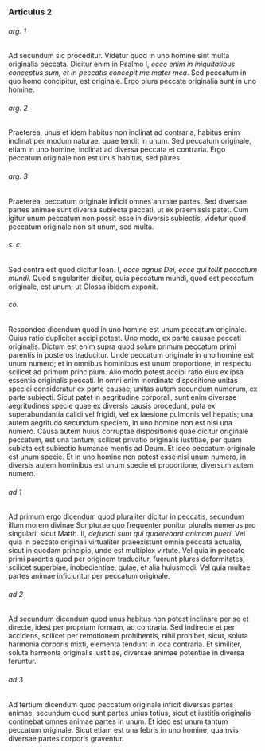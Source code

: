### Articulus 2

###### arg. 1
Ad secundum sic proceditur. Videtur quod in uno homine sint multa originalia peccata. Dicitur enim in Psalmo l, *ecce enim in iniquitatibus conceptus sum, et in peccatis concepit me mater mea*. Sed peccatum in quo homo concipitur, est originale. Ergo plura peccata originalia sunt in uno homine.

###### arg. 2
Praeterea, unus et idem habitus non inclinat ad contraria, habitus enim inclinat per modum naturae, quae tendit in unum. Sed peccatum originale, etiam in uno homine, inclinat ad diversa peccata et contraria. Ergo peccatum originale non est unus habitus, sed plures.

###### arg. 3
Praeterea, peccatum originale inficit omnes animae partes. Sed diversae partes animae sunt diversa subiecta peccati, ut ex praemissis patet. Cum igitur unum peccatum non possit esse in diversis subiectis, videtur quod peccatum originale non sit unum, sed multa.

###### s. c.
Sed contra est quod dicitur Ioan. I, *ecce agnus Dei, ecce qui tollit peccatum mundi*. Quod singulariter dicitur, quia peccatum mundi, quod est peccatum originale, est unum; ut Glossa ibidem exponit.

###### co.
Respondeo dicendum quod in uno homine est unum peccatum originale. Cuius ratio dupliciter accipi potest. Uno modo, ex parte causae peccati originalis. Dictum est enim supra quod solum primum peccatum primi parentis in posteros traducitur. Unde peccatum originale in uno homine est unum numero; et in omnibus hominibus est unum proportione, in respectu scilicet ad primum principium. Alio modo potest accipi ratio eius ex ipsa essentia originalis peccati. In omni enim inordinata dispositione unitas speciei consideratur ex parte causae; unitas autem secundum numerum, ex parte subiecti. Sicut patet in aegritudine corporali, sunt enim diversae aegritudines specie quae ex diversis causis procedunt, puta ex superabundantia calidi vel frigidi, vel ex laesione pulmonis vel hepatis; una autem aegritudo secundum speciem, in uno homine non est nisi una numero. Causa autem huius corruptae dispositionis quae dicitur originale peccatum, est una tantum, scilicet privatio originalis iustitiae, per quam sublata est subiectio humanae mentis ad Deum. Et ideo peccatum originale est unum specie. Et in uno homine non potest esse nisi unum numero, in diversis autem hominibus est unum specie et proportione, diversum autem numero.

###### ad 1
Ad primum ergo dicendum quod pluraliter dicitur in peccatis, secundum illum morem divinae Scripturae quo frequenter ponitur pluralis numerus pro singulari, sicut Matth. II, *defuncti sunt qui quaerebant animam pueri*. Vel quia in peccato originali virtualiter praeexistunt omnia peccata actualia, sicut in quodam principio, unde est multiplex virtute. Vel quia in peccato primi parentis quod per originem traducitur, fuerunt plures deformitates, scilicet superbiae, inobedientiae, gulae, et alia huiusmodi. Vel quia multae partes animae inficiuntur per peccatum originale.

###### ad 2
Ad secundum dicendum quod unus habitus non potest inclinare per se et directe, idest per propriam formam, ad contraria. Sed indirecte et per accidens, scilicet per remotionem prohibentis, nihil prohibet, sicut, soluta harmonia corporis mixti, elementa tendunt in loca contraria. Et similiter, soluta harmonia originalis iustitiae, diversae animae potentiae in diversa feruntur.

###### ad 3
Ad tertium dicendum quod peccatum originale inficit diversas partes animae, secundum quod sunt partes unius totius, sicut et iustitia originalis continebat omnes animae partes in unum. Et ideo est unum tantum peccatum originale. Sicut etiam est una febris in uno homine, quamvis diversae partes corporis graventur.

